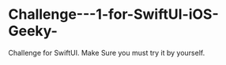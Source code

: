 # Challenge---1-for-SwiftUI-iOS-Geeky-
Challenge for SwiftUI. Make Sure you must try it by yourself.

